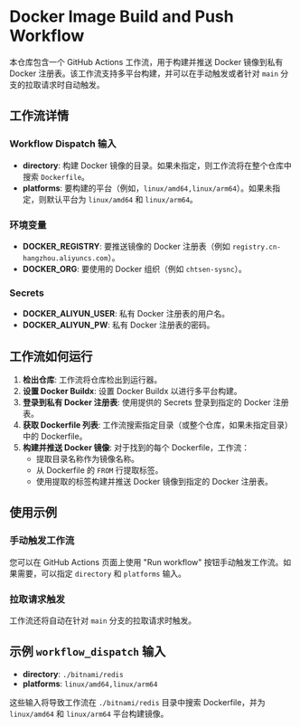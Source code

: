# Docker Image Build and Push Workflow

本仓库包含一个 GitHub Actions 工作流，用于构建并推送 Docker 镜像到私有 Docker 注册表。该工作流支持多平台构建，并可以在手动触发或者针对 `main` 分支的拉取请求时自动触发。

## 工作流详情

### Workflow Dispatch 输入

- **directory**: 构建 Docker 镜像的目录。如果未指定，则工作流将在整个仓库中搜索 `Dockerfile`。
- **platforms**: 要构建的平台（例如，`linux/amd64,linux/arm64`）。如果未指定，则默认平台为 `linux/amd64` 和 `linux/arm64`。

### 环境变量

- **DOCKER_REGISTRY**: 要推送镜像的 Docker 注册表（例如 `registry.cn-hangzhou.aliyuncs.com`）。
- **DOCKER_ORG**: 要使用的 Docker 组织（例如 `chtsen-sysnc`）。

### Secrets

- **DOCKER_ALIYUN_USER**: 私有 Docker 注册表的用户名。
- **DOCKER_ALIYUN_PW**: 私有 Docker 注册表的密码。

## 工作流如何运行

1. **检出仓库**: 工作流将仓库检出到运行器。
2. **设置 Docker Buildx**: 设置 Docker Buildx 以进行多平台构建。
3. **登录到私有 Docker 注册表**: 使用提供的 Secrets 登录到指定的 Docker 注册表。
4. **获取 Dockerfile 列表**: 工作流搜索指定目录（或整个仓库，如果未指定目录）中的 Dockerfile。
5. **构建并推送 Docker 镜像**: 对于找到的每个 Dockerfile，工作流：
   - 提取目录名称作为镜像名称。
   - 从 Dockerfile 的 `FROM` 行提取标签。
   - 使用提取的标签构建并推送 Docker 镜像到指定的 Docker 注册表。

## 使用示例

### 手动触发工作流

您可以在 GitHub Actions 页面上使用 "Run workflow" 按钮手动触发工作流。如果需要，可以指定 `directory` 和 `platforms` 输入。

### 拉取请求触发

工作流还将自动在针对 `main` 分支的拉取请求时触发。

## 示例 `workflow_dispatch` 输入

- **directory**: `./bitnami/redis`
- **platforms**: `linux/amd64,linux/arm64`

这些输入将导致工作流在 `./bitnami/redis` 目录中搜索 Dockerfile，并为 `linux/amd64` 和 `linux/arm64` 平台构建镜像。
